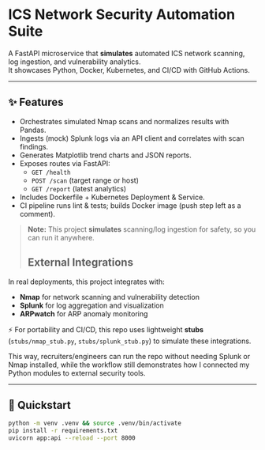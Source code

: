 # ICS Network Security Automation Suite

A FastAPI microservice that **simulates** automated ICS network scanning, log ingestion, and vulnerability analytics.  
It showcases Python, Docker, Kubernetes, and CI/CD with GitHub Actions.

---

## ✨ Features
- Orchestrates simulated Nmap scans and normalizes results with Pandas.
- Ingests (mock) Splunk logs via an API client and correlates with scan findings.
- Generates Matplotlib trend charts and JSON reports.
- Exposes routes via FastAPI:
  - `GET /health`
  - `POST /scan` (target range or host)
  - `GET /report` (latest analytics)
- Includes Dockerfile + Kubernetes Deployment & Service.
- CI pipeline runs lint & tests; builds Docker image (push step left as a comment).

> **Note:** This project **simulates** scanning/log ingestion for safety, so you can run it anywhere.
> ## External Integrations

In real deployments, this project integrates with:
- **Nmap** for network scanning and vulnerability detection
- **Splunk** for log aggregation and visualization
- **ARPwatch** for ARP anomaly monitoring

⚡️ For portability and CI/CD, this repo uses lightweight **stubs** (`stubs/nmap_stub.py`, `stubs/splunk_stub.py`) to simulate these integrations.  

This way, recruiters/engineers can run the repo without needing Splunk or Nmap installed, while the workflow still demonstrates how I connected my Python modules to external security tools.


---

## 🚀 Quickstart
```bash
python -m venv .venv && source .venv/bin/activate
pip install -r requirements.txt
uvicorn app:api --reload --port 8000
